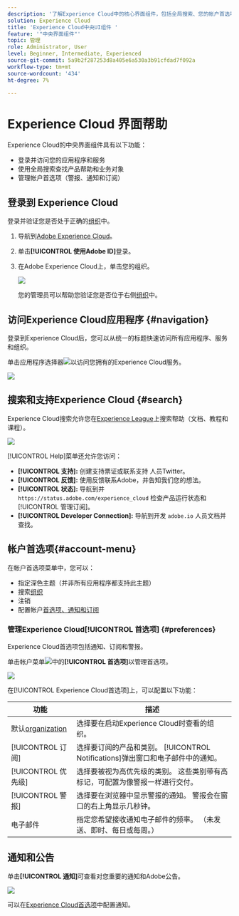 ```yaml
---
description: '了解Experience Cloud中的核心界面组件，包括全局搜索、您的帐户首选项、如何导航界面并获取帮助。 '
solution: Experience Cloud
title: 'Experience Cloud中央UI组件 '
feature: '"中央界面组件"'
topic: 管理
role: Administrator, User
level: Beginner, Intermediate, Experienced
source-git-commit: 5a9b2f287253d8a405e6a530a3b91cfdad7f092a
workflow-type: tm+mt
source-wordcount: '434'
ht-degree: 7%

---
```


# Experience Cloud 界面帮助

Experience Cloud的中央界面组件具有以下功能：

* 登录并访问您的应用程序和服务
* 使用全局搜索查找产品帮助和业务对象
* 管理帐户首选项（警报、通知和订阅）

## 登录到 Experience Cloud

登录并验证您是否处于正确的[组织](admin-getting-started/organizations.md)中。

1. 导航到[Adobe Experience Cloud](https://experience.adobe.com)。
1. 单击&#x200B;**[!UICONTROL 使用Adobe ID]**&#x200B;登录。
1. 在Adobe Experience Cloud上，单击您的组织。

   ![](assets/organizations-menu.png)

   您的管理员可以帮助您验证您是否位于右侧[组织](admin-getting-started/organizations.md)中。

## 访问Experience Cloud应用程序 {#navigation}

登录到Experience Cloud后，您可以从统一的标题快速访问所有应用程序、服务和组织。

单击应用程序选择器![](assets/menu-icon.png)以访问您拥有的Experience Cloud服务。

![](assets/platform-core-services.png)

## 搜索和支持Experience Cloud {#search}

Experience Cloud搜索允许您在[Experience League](https://experienceleague.adobe.com/?lang=zh-Hans#home)上搜索帮助（文档、教程和课程）。

![](assets/search-menu.png)

[!UICONTROL Help]菜单还允许您访问：

* **[!UICONTROL 支持]:** 创建支持票证或联系支持  人员Twitter。
* **[!UICONTROL 反馈]:** 使用反馈联系Adobe，并告知我们您的想法。
* **[!UICONTROL 状态]:** 导航到并 `https://status.adobe.com/experience_cloud` 检查产品运行状态和 [!UICONTROL 管理订阅]。
* **[!UICONTROL Developer Connection]:** 导航到开发 `adobe.io` 人员文档并查找。

## 帐户首选项{#account-menu}

在帐户首选项菜单中，您可以：

* 指定深色主题（并非所有应用程序都支持此主题）
* 搜索[组织](admin-getting-started/organizations.md)
* 注销
* 配置帐户[首选项、通知和订阅](#preferences)

### 管理Experience Cloud[!UICONTROL 首选项] {#preferences}

Experience Cloud首选项包括通知、订阅和警报。

单击帐户菜单![](assets/preferences-icon-sm.png)中的&#x200B;**[!UICONTROL 首选项]**&#x200B;以管理首选项。

![](assets/preferences-page.png)

在[!UICONTROL Experience Cloud首选项]上，可以配置以下功能：

| 功能 | 描述 |
|--- |--- |
| 默认[organization](admin-getting-started/organizations.md) | 选择要在启动Experience Cloud时查看的组织。 |
| [!UICONTROL 订阅] | 选择要订阅的产品和类别。 [!UICONTROL Notifications]弹出窗口和电子邮件中的通知。 |
| [!UICONTROL 优先级] | 选择要被视为高优先级的类别。 这些类别带有高标记，可配置为像警报一样进行交付。 |
| [!UICONTROL 警报] | 选择要在浏览器中显示警报的通知。 警报会在窗口的右上角显示几秒钟。 |
| 电子邮件 | 指定您希望接收通知电子邮件的频率。 （未发送、即时、每日或每周。） |

## 通知和公告

单击&#x200B;**[!UICONTROL 通知]**&#x200B;可查看对您重要的通知和Adobe公告。

![](assets/notifications-menu-small.png)

可以在[Experience Cloud首选项](#preferences)中配置通知。
